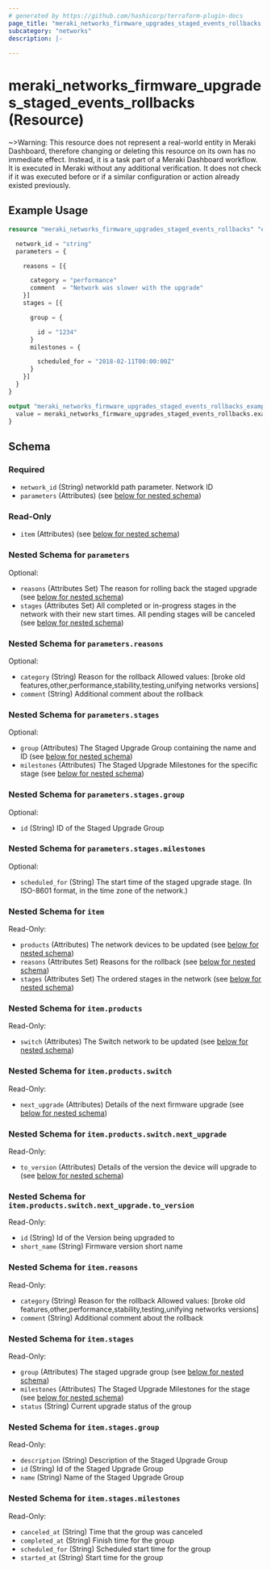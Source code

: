 ```yaml
---
# generated by https://github.com/hashicorp/terraform-plugin-docs
page_title: "meraki_networks_firmware_upgrades_staged_events_rollbacks Resource - terraform-provider-meraki"
subcategory: "networks"
description: |-
  
---
```


# meraki_networks_firmware_upgrades_staged_events_rollbacks (Resource)





~>Warning: This resource does not represent a real-world entity in Meraki Dashboard, therefore changing or deleting this resource on its own has no immediate effect. Instead, it is a task part of a Meraki Dashboard workflow. It is executed in Meraki without any additional verification. It does not check if it was executed before or if a similar configuration or action 
already existed previously.


## Example Usage

```terraform
resource "meraki_networks_firmware_upgrades_staged_events_rollbacks" "example" {

  network_id = "string"
  parameters = {

    reasons = [{

      category = "performance"
      comment  = "Network was slower with the upgrade"
    }]
    stages = [{

      group = {

        id = "1234"
      }
      milestones = {

        scheduled_for = "2018-02-11T00:00:00Z"
      }
    }]
  }
}

output "meraki_networks_firmware_upgrades_staged_events_rollbacks_example" {
  value = meraki_networks_firmware_upgrades_staged_events_rollbacks.example
}
```

<!-- schema generated by tfplugindocs -->
## Schema

### Required

- `network_id` (String) networkId path parameter. Network ID
- `parameters` (Attributes) (see [below for nested schema](#nestedatt--parameters))

### Read-Only

- `item` (Attributes) (see [below for nested schema](#nestedatt--item))

<a id="nestedatt--parameters"></a>
### Nested Schema for `parameters`

Optional:

- `reasons` (Attributes Set) The reason for rolling back the staged upgrade (see [below for nested schema](#nestedatt--parameters--reasons))
- `stages` (Attributes Set) All completed or in-progress stages in the network with their new start times. All pending stages will be canceled (see [below for nested schema](#nestedatt--parameters--stages))

<a id="nestedatt--parameters--reasons"></a>
### Nested Schema for `parameters.reasons`

Optional:

- `category` (String) Reason for the rollback
                                              Allowed values: [broke old features,other,performance,stability,testing,unifying networks versions]
- `comment` (String) Additional comment about the rollback


<a id="nestedatt--parameters--stages"></a>
### Nested Schema for `parameters.stages`

Optional:

- `group` (Attributes) The Staged Upgrade Group containing the name and ID (see [below for nested schema](#nestedatt--parameters--stages--group))
- `milestones` (Attributes) The Staged Upgrade Milestones for the specific stage (see [below for nested schema](#nestedatt--parameters--stages--milestones))

<a id="nestedatt--parameters--stages--group"></a>
### Nested Schema for `parameters.stages.group`

Optional:

- `id` (String) ID of the Staged Upgrade Group


<a id="nestedatt--parameters--stages--milestones"></a>
### Nested Schema for `parameters.stages.milestones`

Optional:

- `scheduled_for` (String) The start time of the staged upgrade stage. (In ISO-8601 format, in the time zone of the network.)




<a id="nestedatt--item"></a>
### Nested Schema for `item`

Read-Only:

- `products` (Attributes) The network devices to be updated (see [below for nested schema](#nestedatt--item--products))
- `reasons` (Attributes Set) Reasons for the rollback (see [below for nested schema](#nestedatt--item--reasons))
- `stages` (Attributes Set) The ordered stages in the network (see [below for nested schema](#nestedatt--item--stages))

<a id="nestedatt--item--products"></a>
### Nested Schema for `item.products`

Read-Only:

- `switch` (Attributes) The Switch network to be updated (see [below for nested schema](#nestedatt--item--products--switch))

<a id="nestedatt--item--products--switch"></a>
### Nested Schema for `item.products.switch`

Read-Only:

- `next_upgrade` (Attributes) Details of the next firmware upgrade (see [below for nested schema](#nestedatt--item--products--switch--next_upgrade))

<a id="nestedatt--item--products--switch--next_upgrade"></a>
### Nested Schema for `item.products.switch.next_upgrade`

Read-Only:

- `to_version` (Attributes) Details of the version the device will upgrade to (see [below for nested schema](#nestedatt--item--products--switch--next_upgrade--to_version))

<a id="nestedatt--item--products--switch--next_upgrade--to_version"></a>
### Nested Schema for `item.products.switch.next_upgrade.to_version`

Read-Only:

- `id` (String) Id of the Version being upgraded to
- `short_name` (String) Firmware version short name





<a id="nestedatt--item--reasons"></a>
### Nested Schema for `item.reasons`

Read-Only:

- `category` (String) Reason for the rollback
                                                Allowed values: [broke old features,other,performance,stability,testing,unifying networks versions]
- `comment` (String) Additional comment about the rollback


<a id="nestedatt--item--stages"></a>
### Nested Schema for `item.stages`

Read-Only:

- `group` (Attributes) The staged upgrade group (see [below for nested schema](#nestedatt--item--stages--group))
- `milestones` (Attributes) The Staged Upgrade Milestones for the stage (see [below for nested schema](#nestedatt--item--stages--milestones))
- `status` (String) Current upgrade status of the group

<a id="nestedatt--item--stages--group"></a>
### Nested Schema for `item.stages.group`

Read-Only:

- `description` (String) Description of the Staged Upgrade Group
- `id` (String) Id of the Staged Upgrade Group
- `name` (String) Name of the Staged Upgrade Group


<a id="nestedatt--item--stages--milestones"></a>
### Nested Schema for `item.stages.milestones`

Read-Only:

- `canceled_at` (String) Time that the group was canceled
- `completed_at` (String) Finish time for the group
- `scheduled_for` (String) Scheduled start time for the group
- `started_at` (String) Start time for the group
